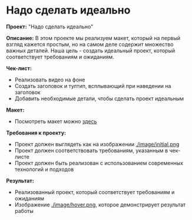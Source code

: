 # Надо сделать идеально

**Проект:** "Надо сделать идеально"

**Описание:** В этом проекте мы реализуем макет, который на первый взгляд кажется простым, но на самом деле содержит множество важных деталей. Наша цель - создать идеальный проект, который соответствует требованиям и ожиданиям.

**Чек-лист:**

* Реализовать видео на фоне
* Создать заголовок и тултип, всплывающий при наведении на заголовок
* Добавить необходимые детали, чтобы сделать проект идеальным

**Макет:**

* Посмотреть макет можно [здесь](https://www.figma.com/file/8oKbCdYbLgfDehpQNJEoMS/%233-%D0%9D%D0%B0%D0%B4%D0%BE-%D1%81%D0%B4%D0%B5%D0%BB%D0%B0%D1%82%D1%8C-%D0%B8%D0%B4%D0%B5%D0%B0%D0%BB%D1%8C%D0%BD%D0%BE?node-id=0-1)

**Требования к проекту:**

* Проект должен выглядеть как на изображении [./image/initial.png](./image/initial.png)
* Проект должен соответствовать требованиям, указанным в чек-листе
* Проект должен быть реализован с использованием современных технологий и подходов

**Результат:**

* Реализованный проект, который соответствует требованиям и ожиданиям
* Изображение [./image/hover.png](./image/hover.png), которое демонстрирует результат работы
